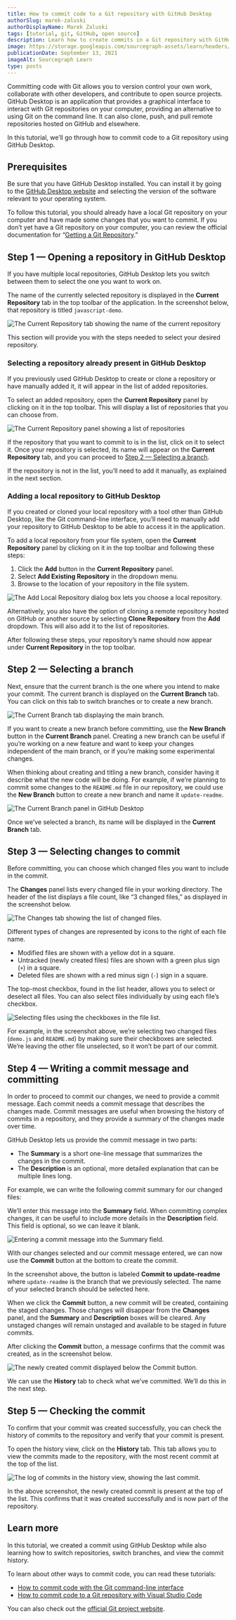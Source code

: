 ```yaml
---
title: How to commit code to a Git repository with GitHub Desktop
authorSlug: marek-zaluski
authorDisplayName: Marek Zaluski
tags: [tutorial, git, GitHub, open source]
description: Learn how to create commits in a Git repository with GitHub Desktop
image: https://storage.googleapis.com/sourcegraph-assets/learn/headers/sourcegraph-learn-04.png
publicationDate: September 13, 2021
imageAlt: Sourcegraph Learn
type: posts
---
```


Committing code with Git allows you to version control your own work, collaborate with other developers, and contribute to open source projects. GitHub Desktop is an application that provides a graphical interface to interact with Git repositories on your computer, providing an alternative to using Git on the command line. It can also clone, push, and pull remote repositories hosted on GitHub and elsewhere.

In this tutorial, we’ll go through how to commit code to a Git repository using GitHub Desktop.

## Prerequisites

Be sure that you have GitHub Desktop installed. You can install it by going to the [GitHub Desktop website](https://desktop.github.com/) and selecting the version of the software relevant to your operating system.

To follow this tutorial, you should already have a local Git repository on your computer and have made some changes that you want to commit. If you don’t yet have a Git repository on your computer, you can review the official documentation for “[Getting a Git Repository](https://git-scm.com/book/en/v2/Git-Basics-Getting-a-Git-Repository).”

## Step 1 — Opening a repository in GitHub Desktop

If you have multiple local repositories, GitHub Desktop lets you switch between them to select the one you want to work on.

The name of the currently selected repository is displayed in the **Current Repository** tab in the top toolbar of the application. In the screenshot below, that repository is titled `javascript-demo`.

![The Current Repository tab showing the name of the current repository](https://storage.googleapis.com/sourcegraph-assets/learn/tutorial-images/github-desktop-current-repository.png)

This section will provide you with the steps needed to select your desired repository.

### Selecting a repository already present in GitHub Desktop

If you previously used GitHub Desktop to create or clone a repository or have manually added it, it will appear in the list of added repositories.

To select an added repository, open the **Current Repository** panel by clicking on it in the top toolbar. This will display a list of repositories that you can choose from.

![The Current Repository panel showing a list of repositories](https://storage.googleapis.com/sourcegraph-assets/learn/tutorial-images/github-desktop-repositories.png)

If the repository that you want to commit to is in the list, click on it to select it. Once your repository is selected, its name will appear on the **Current Repository** tab, and you can proceed to [Step 2 — Selecting a branch](#step-2--selecting-a-branch).

If the repository is not in the list, you’ll need to add it manually, as explained in the next section.

### Adding a local repository to GitHub Desktop

If you created or cloned your local repository with a tool other than GitHub Desktop, like the Git command-line interface, you’ll need to manually add your repository to GitHub Desktop to be able to access it in the application.

To add a local repository from your file system, open the **Current Repository** panel by clicking on it in the top toolbar and following these steps:

1. Click the **Add** button in the **Current Repository** panel.
2. Select **Add Existing Repository** in the dropdown menu.
3. Browse to the location of your repository in the file system.

![The Add Local Repository dialog box lets you choose a local repository.](https://storage.googleapis.com/sourcegraph-assets/learn/tutorial-images/github-desktop-add-repository.png)

Alternatively, you also have the option of cloning a remote repository hosted on GitHub or another source by selecting **Clone Repository** from the **Add** dropdown. This will also add it to the list of repositories.

After following these steps, your repository’s name should now appear under **Current Repository** in the top toolbar.

## Step 2 — Selecting a branch

Next, ensure that the current branch is the one where you intend to make your commit. The current branch is displayed on the **Current Branch** tab. You can click on this tab to switch branches or to create a new branch.

![The Current Branch tab displaying the `main` branch.](https://storage.googleapis.com/sourcegraph-assets/learn/tutorial-images/github-desktop-current-branch-tab.png)

If you want to create a new branch before committing, use the **New Branch** button in the **Current Branch** panel. Creating a new branch can be useful if you’re working on a new feature and want to keep your changes independent of the main branch, or if you’re making some experimental changes.

When thinking about creating and titling a new branch, consider having it describe what the new code will be doing. For example, if we’re planning to commit some changes to the `README.md` file in our repository, we could use the **New Branch** button to create a new branch and name it `update-readme`.

![The **Current Branch** panel in GitHub Desktop](https://storage.googleapis.com/sourcegraph-assets/learn/tutorial-images/github-desktop-current-branch.png)

Once we’ve selected a branch, its name will be displayed in the **Current Branch** tab.

## Step 3 — Selecting changes to commit

Before committing, you can choose which changed files you want to include in the commit.

The **Changes** panel lists every changed file in your working directory. The header of the list displays a file count, like “3 changed files,” as displayed in the screenshot below.

![The Changes tab showing the list of changed files.](https://storage.googleapis.com/sourcegraph-assets/learn/tutorial-images/github-desktop-changes.png)

Different types of changes are represented by icons to the right of each file name.

- Modified files are shown with a yellow dot in a square.
- Untracked (newly created files) files are shown with a green plus sign (`+`) in a square.
- Deleted files are shown with a red minus sign (`-`) sign in a square.

The top-most checkbox, found in the list header, allows you to select or deselect all files. You can also select files individually by using each file’s checkbox.

![Selecting files using the checkboxes in the file list.](https://storage.googleapis.com/sourcegraph-assets/learn/tutorial-images/github-desktop-changes-selected.png)

For example, in the screenshot above, we’re selecting two changed files (`demo.js` and `README.md`) by making sure their checkboxes are selected. We’re leaving the other file unselected, so it won’t be part of our commit.

## Step 4 — Writing a commit message and committing

In order to proceed to commit our changes, we need to provide a commit message. Each commit needs a commit message that describes the changes made. Commit messages are useful when browsing the history of commits in a repository, and they provide a summary of the changes made over time.

GitHub Desktop lets us provide the commit message in two parts:

- The **Summary** is a short one-line message that summarizes the changes in the commit.
- The **Description** is an optional, more detailed explanation that can be multiple lines long.

For example, we can write the following commit summary for our changed files:

<PrismSyntaxHighlighter
input='Update README and demo script'
language='bash'
/>

We’ll enter this message into the **Summary** field. When committing complex changes, it can be useful to include more details in the **Description** field. This field is optional, so we can leave it blank.

![Entering a commit message into the **Summary** field.](https://storage.googleapis.com/sourcegraph-assets/learn/tutorial-images/github-desktop-commit-message.png)

With our changes selected and our commit message entered, we can now use the **Commit** button at the bottom to create the commit.

In the screenshot above, the button is labeled **Commit to update-readme** where `update-readme` is the branch that we previously selected. The name of your selected branch should be selected here.

When we click the **Commit** button, a new commit will be created, containing the staged changes. Those changes will disappear from the **Changes** panel, and the **Summary** and **Description** boxes will be cleared. Any unstaged changes will remain unstaged and available to be staged in future commits.

After clicking the **Commit** button, a message confirms that the commit was created, as in the screenshot below.

![The newly created commit displayed below the **Commit** button.](https://storage.googleapis.com/sourcegraph-assets/learn/tutorial-images/github-desktop-committed.png)

We can use the **History** tab to check what we’ve committed. We’ll do this in the next step.

## Step 5 — Checking the commit

To confirm that your commit was created successfully, you can check the history of commits to the repository and verify that your commit is present.

To open the history view, click on the **History** tab. This tab allows you to view the commits made to the repository, with the most recent commit at the top of the list.

![The log of commits in the history view, showing the last commit.](https://storage.googleapis.com/sourcegraph-assets/learn/tutorial-images/github-desktop-history.png)

In the above screenshot, the newly created commit is present at the top of the list. This confirms that it was created successfully and is now part of the repository.

## Learn more

In this tutorial, we created a commit using GitHub Desktop while also learning how to switch repositories, switch branches, and view the commit history.

To learn about other ways to commit code, you can read these tutorials:

- [How to commit code with the Git command-line interface](/how-to-commit-code-with-the-git-command-line-interface)
- [How to commit code to a Git repository with Visual Studio Code](/how-to-commit-code-to-a-git-repository-with-visual-studio-code)

You can also check out the [official Git project website](https://git-scm.com/).
